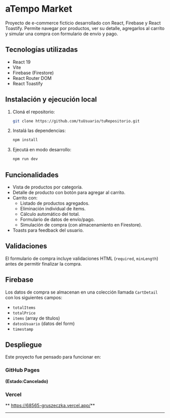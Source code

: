 # aTempo Market

Proyecto de e-commerce ficticio desarrollado con React, Firebase y React Toastify. Permite navegar por productos, ver su detalle, agregarlos al carrito y simular una compra con formulario de envío y pago.

## Tecnologías utilizadas

- React 19
- Vite
- Firebase (Firestore)
- React Router DOM
- React Toastify

## Instalación y ejecución local

1. Cloná el repositorio:
   ```bash
   git clone https://github.com/tuUsuario/tuRepositorio.git
   ```

2. Instalá las dependencias:
   ```bash
   npm install
   ```

3. Ejecutá en modo desarrollo:
   ```bash
   npm run dev
   ```

## Funcionalidades

- Vista de productos por categoría.
- Detalle de producto con botón para agregar al carrito.
- Carrito con:
  - Listado de productos agregados.
  - Eliminación individual de ítems.
  - Cálculo automático del total.
  - Formulario de datos de envío/pago.
  - Simulación de compra (con almacenamiento en Firestore).
- Toasts para feedback del usuario.

## Validaciones

El formulario de compra incluye validaciones HTML (`required`, `minLength`) antes de permitir finalizar la compra.

## Firebase

Los datos de compra se almacenan en una colección llamada `CartDetail` con los siguientes campos:

- `totalItems`
- `totalPrice`
- `items` (array de títulos)
- `datosUsuario` (datos del form)
- `timestamp`

## Despliegue

Este proyecto fue pensado para funcionar en:

### GitHub Pages
**(Estado:Cancelado)**

### Vercel
** https://68565-gruszeczka.vercel.app/**

---
